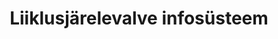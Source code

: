 ---
schema: default
title: Liiklusjärelevalve infosüsteem
notes: >-
  Liiklusjärelevalve infosüsteemi kogutakse autoveoga tegelevate ettevõttete ja nende töötajatega seotud järelelvalve andmeid. Avaandmeteks loetakse järgnevaid andmeid konkreetsest andmekogust : 1) järelevalve teostamise koht; 2) järelevalve teostamise kuupäev ja kellaaeg; 3) kontrollitava sõiduki riigi tunnusmärk; 4) kontrollitava sõiduki kategooria; 5) veo liik (sõitjate- või veosevedu, riigisisene, rahvusvaheline, Euroopa Liidu liikmesriikide vaheline või oma kulul vedu, sõitjate liini-,
  juhu- või eriotstarbeline vedu, taksovedu); 6) sõiduki kontrollitud osade ja sõlmede nimekiri; 7) sõiduki osade ja sõlmede nimekiri, mis ei vastanud nõuetele; 8) järelevalve teostaja otsus; 9) raskete õigusrikkumisteadete arv; 10) kontrollimise käigus tuvastatud süüteo kvalifikatsioon.
department: ''
category:
  - Transport
resources:
  - name: 07.05.2018 LJVIS XML
    url: 'http://opendata.mkm.ee/ljvis/'
    format: XML
  - name: Liiklusjärelevalve infosüsteemi avaandmete kirjeldus
    url: 'http://opendata.mkm.ee/ljvis/struktuur.pdf'
    format: PDF
license: 'http://creativecommons.org/licenses/by/3.0/'
date_issued: 07/05/2018
date_modified: 07/05/2018
organization: Majandus -ja Kommunikatsiooniministeerium
maintainer_name: Kristjan Kaiklem
maintainer_email: kristjan.kaiklem@mkm.ee
maintainer_phone: ''
legacy_url: 'https://opendata.riik.ee/en/dataset/liiklusj-relevalve-infos-steem'
---